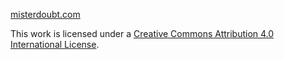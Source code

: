 <a href="https://misterdoubt.com">misterdoubt.com</a>

This work is licensed under a <a rel="license" href="http://creativecommons.org/licenses/by/4.0/">Creative Commons Attribution 4.0 International License</a>.
